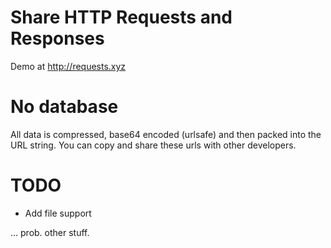 # Share HTTP Requests and Responses

Demo at http://requests.xyz

# No database

All data is compressed, base64 encoded (urlsafe)  and then packed into the URL string. You can copy and share
these urls with other developers.

# TODO

- Add file support

... prob. other stuff.
